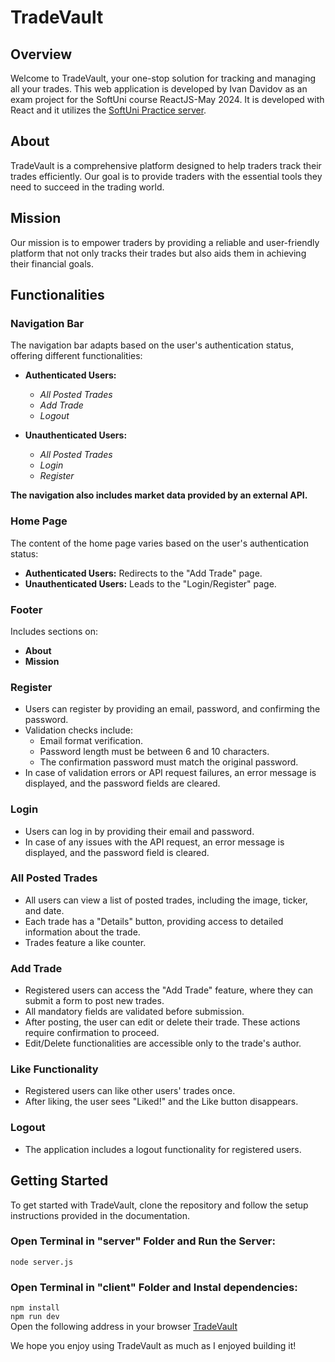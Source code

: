 # TradeVault

## Overview
Welcome to TradeVault, your one-stop solution for tracking and managing all your trades. This web application is developed by Ivan Davidov as an exam project for the SoftUni course ReactJS-May 2024. It is developed with React and it utilizes the [SoftUni Practice server](https://github.com/softuni-practice-server/softuni-practice-server).

## About
TradeVault is a comprehensive platform designed to help traders track their trades efficiently. Our goal is to provide traders with the essential tools they need to succeed in the trading world.

## Mission
Our mission is to empower traders by providing a reliable and user-friendly platform that not only tracks their trades but also aids them in achieving their financial goals.

## Functionalities

### Navigation Bar
The navigation bar adapts based on the user's authentication status, offering different functionalities:
- **Authenticated Users:** 
  - *All Posted Trades*
  - *Add Trade*
  - *Logout*

- **Unauthenticated Users:** 
  - *All Posted Trades*
  - *Login*
  - *Register*

**The navigation also includes market data provided by an external API.**

### Home Page
The content of the home page varies based on the user's authentication status:
- **Authenticated Users:** Redirects to the "Add Trade" page.
- **Unauthenticated Users:** Leads to the "Login/Register" page.

### Footer
Includes sections on:
- **About**
- **Mission**

### Register
- Users can register by providing an email, password, and confirming the password.
- Validation checks include:
  - Email format verification.
  - Password length must be between 6 and 10 characters.
  - The confirmation password must match the original password.
- In case of validation errors or API request failures, an error message is displayed, and the password fields are cleared.

### Login
- Users can log in by providing their email and password.
- In case of any issues with the API request, an error message is displayed, and the password field is cleared.

### All Posted Trades
- All users can view a list of posted trades, including the image, ticker, and date.
- Each trade has a "Details" button, providing access to detailed information about the trade.
- Trades feature a like counter.

### Add Trade
- Registered users can access the "Add Trade" feature, where they can submit a form to post new trades.
- All mandatory fields are validated before submission.
- After posting, the user can edit or delete their trade. These actions require confirmation to proceed.
- Edit/Delete functionalities are accessible only to the trade's author.

### Like Functionality
- Registered users can like other users' trades once.
- After liking, the user sees "Liked!" and the Like button disappears.

### Logout
- The application includes a logout functionality for registered users.

## Getting Started
To get started with TradeVault, clone the repository and follow the setup instructions provided in the documentation. 

### Open Terminal in "server" Folder and Run the Server:
```node server.js```

### Open Terminal in "client" Folder and Instal dependencies:
```npm install```<br>
```npm run dev```<br>
Open the following address in your browser [TradeVault](http://localhost:5173/)

We hope you enjoy using TradeVault as much as I enjoyed building it!
